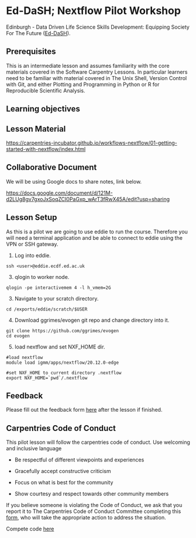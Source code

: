 # Ed-DaSH; Nextflow Pilot Workshop

Edinburgh - Data Driven Life Science Skills Development: Equipping Society For The Future ([Ed-DaSH](https://www.ed.ac.uk/mrc-human-genetics-unit/news-and-events/latest-news/ukri-mrc-innovation-scholarships-initiative-award)).


## Prerequisites

This is an intermediate lesson and assumes familiarity with the core materials covered in the Software Carpentry Lessons. In particular learners need to be familiar with material covered in The Unix Shell, Version Control with Git, and either Plotting and Programming in Python or R for Reproducible Scientific Analysis.


## Learning objectives

## Lesson Material

https://carpentries-incubator.github.io/workflows-nextflow/01-getting-started-with-nextflow/index.html

## Collaborative Document

We will be using Google docs to share notes, link below.

https://docs.google.com/document/d/121M-d2LUg8gv7gxoJxSoqZCI0PaGxp_wArT3fRwX45A/edit?usp=sharing


## Lesson Setup

As this is a pilot we are going to use eddie to run the course. Therefore you will need a terminal application and 
be able to connect to eddie using the VPN or SSH gateway. 

1. Log into eddie.
~~~
ssh <user>@eddie.ecdf.ed.ac.uk
~~~
3. qlogin to worker node.
~~~~
qlogin -pe interactivemem 4 -l h_vmem=2G 
~~~~
3. Navigate to your scratch directory.
~~~
cd /exports/eddie/scratch/$USER
~~~
4. Download ggrimes/evogen git repo and change directory into it.
~~~
git clone https://github.com/ggrimes/evogen
cd evogen
~~~
5. load nextflow and set NXF_HOME dir.
~~~
#load nextflow
module load igmm/apps/nextflow/20.12.0-edge

#set NXF_HOME to current directory .nextflow
export NXF_HOME=`pwd`/.nextflow
~~~

## Feedback

Please fill out the feedback form [here](https://forms.gle/5H5eaJDoCX1jz3Ft7) after the lesson if finished. 


## Carpentries Code of Conduct

This pilot lesson will follow the carpentries code of conduct.
Use welcoming and inclusive language

* Be respectful of different viewpoints and experiences

* Gracefully accept constructive criticism

* Focus on what is best for the community

* Show courtesy and respect towards other community members

If you believe someone is violating the Code of Conduct, we ask that you report it to The Carpentries Code of Conduct Committee completing this [form](https://goo.gl/forms/KoUfO53Za3apOuOK2), who will take the appropriate action to address the situation.

Compete code [here](https://docs.carpentries.org/topic_folders/policies/code-of-conduct.html)
